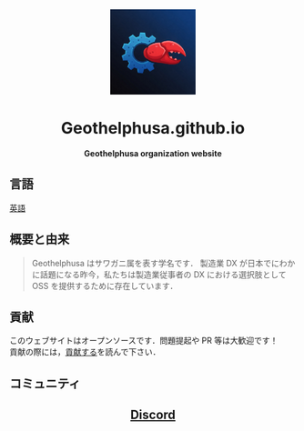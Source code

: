 <div align="center">
  <a href="https://geothelphusa.github.io/" target="_blank"><img src="https://raw.githubusercontent.com/Geothelphusa/geothelphusa.github.io/refs/heads/main/static/Geothelphusa.jpeg" width="150" /></a>

  <h1>Geothelphusa.github.io</h1>
  
  <p>
    <strong>Geothelphusa organization website</strong>
  </p>
</div>

## 言語
[英語](README.md)

## 概要と由来
> Geothelphusa はサワガニ属を表す学名です．
製造業 DX が日本でにわかに話題になる昨今，私たちは製造業従事者の DX における選択肢として OSS を提供するために存在しています．

## 貢献
このウェブサイトはオープンソースです．問題提起や PR 等は大歓迎です！  
貢献の際には，[貢献する](./CONTRIBUTING_ja.md)を読んで下さい．

## コミュニティ
<h2 align="center">
<a href="https://t.co/3MOoY380LY"> Discord <a>
</h2>